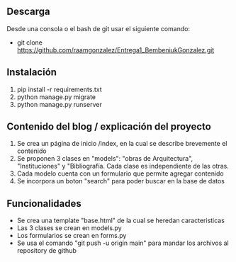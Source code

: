 ## Descarga ##
Desde una consola o el bash de git usar el siguiente comando:
- git clone https://github.com/raamgonzalez/Entrega1_BembeniukGonzalez.git

## Instalación ##
1. pip install -r requirements.txt
2. python manage.py migrate
3. python manage.py runserver

## Contenido del blog / explicación del proyecto ##
1. Se crea un página de inicio /index, en la cual se describe brevemente el contenido
2. Se proponen 3 clases en "models": "obras de Arquitectura", "Instituciones" y "Bibliografía. Cada clase es independiente de las otras.
3. Cada modelo cuenta con un formulario que permite agregar contenido
4. Se incorpora un boton "search" para poder buscar en la base de datos

## Funcionalidades ##
- Se crea una template "base.html" de la cual se heredan caracteristicas
- Las 3 clases se crean en models.py
- Los formularios se crean en forms.py
- Se usa el comando "git push -u origin main" para mandar los archivos al repository de github
